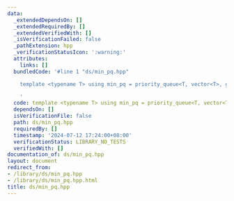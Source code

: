 ```yaml
---
data:
  _extendedDependsOn: []
  _extendedRequiredBy: []
  _extendedVerifiedWith: []
  _isVerificationFailed: false
  _pathExtension: hpp
  _verificationStatusIcon: ':warning:'
  attributes:
    links: []
  bundledCode: '#line 1 "ds/min_pq.hpp"

    template <typename T> using min_pq = priority_queue<T, vector<T>, greater<T>>;

    '
  code: template <typename T> using min_pq = priority_queue<T, vector<T>, greater<T>>;
  dependsOn: []
  isVerificationFile: false
  path: ds/min_pq.hpp
  requiredBy: []
  timestamp: '2024-07-12 17:24:00+08:00'
  verificationStatus: LIBRARY_NO_TESTS
  verifiedWith: []
documentation_of: ds/min_pq.hpp
layout: document
redirect_from:
- /library/ds/min_pq.hpp
- /library/ds/min_pq.hpp.html
title: ds/min_pq.hpp
---
```

